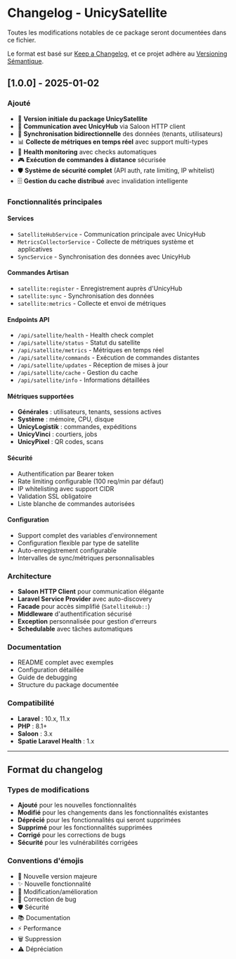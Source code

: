 # Changelog - UnicySatellite

Toutes les modifications notables de ce package seront documentées dans ce fichier.

Le format est basé sur [Keep a Changelog](https://keepachangelog.com/fr/1.0.0/),
et ce projet adhère au [Versioning Sémantique](https://semver.org/spec/v2.0.0.html).

## [1.0.0] - 2025-01-02

### Ajouté
- 🎉 **Version initiale du package UnicySatellite**
- 📡 **Communication avec UnicyHub** via Saloon HTTP client
- 🔄 **Synchronisation bidirectionnelle** des données (tenants, utilisateurs)
- 📊 **Collecte de métriques en temps réel** avec support multi-types
- 🏥 **Health monitoring** avec checks automatiques
- 🎮 **Exécution de commandes à distance** sécurisée
- 🛡️ **Système de sécurité complet** (API auth, rate limiting, IP whitelist)
- 🗄️ **Gestion du cache distribué** avec invalidation intelligente

### Fonctionnalités principales

#### Services
- `SatelliteHubService` - Communication principale avec UnicyHub
- `MetricsCollectorService` - Collecte de métriques système et applicatives
- `SyncService` - Synchronisation des données avec UnicyHub

#### Commandes Artisan
- `satellite:register` - Enregistrement auprès d'UnicyHub
- `satellite:sync` - Synchronisation des données
- `satellite:metrics` - Collecte et envoi de métriques

#### Endpoints API
- `/api/satellite/health` - Health check complet
- `/api/satellite/status` - Statut du satellite
- `/api/satellite/metrics` - Métriques en temps réel
- `/api/satellite/commands` - Exécution de commandes distantes
- `/api/satellite/updates` - Réception de mises à jour
- `/api/satellite/cache` - Gestion du cache
- `/api/satellite/info` - Informations détaillées

#### Métriques supportées
- **Générales** : utilisateurs, tenants, sessions actives
- **Système** : mémoire, CPU, disque
- **UnicyLogistik** : commandes, expéditions
- **UnicyVinci** : courtiers, jobs
- **UnicyPixel** : QR codes, scans

#### Sécurité
- Authentification par Bearer token
- Rate limiting configurable (100 req/min par défaut)
- IP whitelisting avec support CIDR
- Validation SSL obligatoire
- Liste blanche de commandes autorisées

#### Configuration
- Support complet des variables d'environnement
- Configuration flexible par type de satellite
- Auto-enregistrement configurable
- Intervalles de sync/métriques personnalisables

### Architecture
- **Saloon HTTP Client** pour communication élégante
- **Laravel Service Provider** avec auto-discovery
- **Facade** pour accès simplifié (`SatelliteHub::`)
- **Middleware** d'authentification sécurisé
- **Exception** personnalisée pour gestion d'erreurs
- **Schedulable** avec tâches automatiques

### Documentation
- README complet avec exemples
- Configuration détaillée
- Guide de debugging
- Structure du package documentée

### Compatibilité
- **Laravel** : 10.x, 11.x
- **PHP** : 8.1+
- **Saloon** : 3.x
- **Spatie Laravel Health** : 1.x

---

## Format du changelog

### Types de modifications
- **Ajouté** pour les nouvelles fonctionnalités
- **Modifié** pour les changements dans les fonctionnalités existantes
- **Déprécié** pour les fonctionnalités qui seront supprimées
- **Supprimé** pour les fonctionnalités supprimées
- **Corrigé** pour les corrections de bugs
- **Sécurité** pour les vulnérabilités corrigées

### Conventions d'émojis
- 🎉 Nouvelle version majeure
- ✨ Nouvelle fonctionnalité
- 🔧 Modification/amélioration
- 🐛 Correction de bug
- 🛡️ Sécurité
- 📚 Documentation
- ⚡ Performance
- 🗑️ Suppression
- ⚠️ Dépréciation 